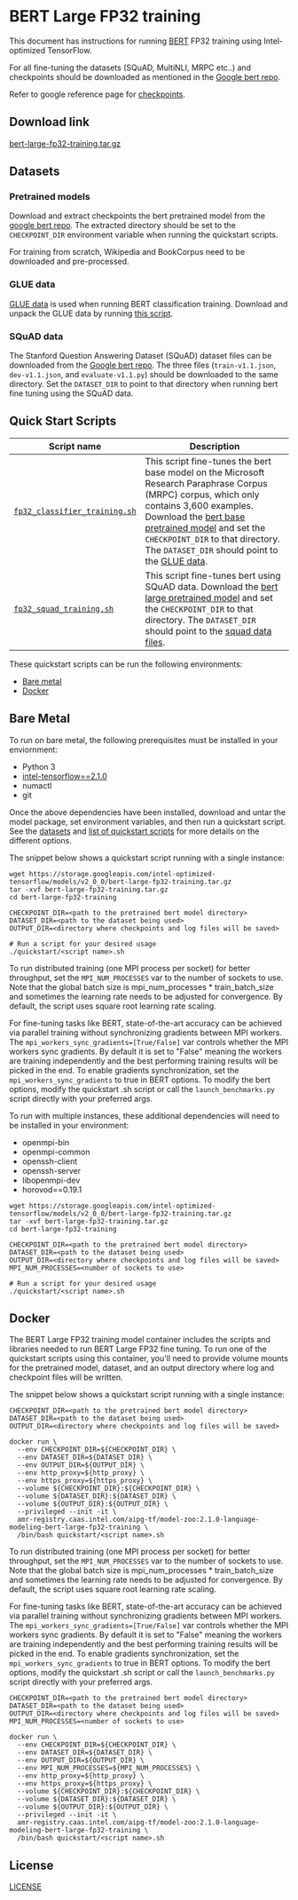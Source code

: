 <!--- 0. Title -->
# BERT Large FP32 training

<!-- 10. Description -->

This document has instructions for running
[BERT](https://github.com/google-research/bert#what-is-bert) FP32 training
using Intel-optimized TensorFlow.

For all fine-tuning the datasets (SQuAD, MultiNLI, MRPC etc..) and checkpoints
should be downloaded as mentioned in the [Google bert repo](https://github.com/google-research/bert).

Refer to google reference page for [checkpoints](https://github.com/google-research/bert#pre-trained-models).

<!--- 20. Download link -->
## Download link

[bert-large-fp32-training.tar.gz](https://storage.googleapis.com/intel-optimized-tensorflow/models/v2_0_0/bert-large-fp32-training.tar.gz)

<!--- 30. Datasets -->
## Datasets

### Pretrained models

Download and extract checkpoints the bert pretrained model from the
[google bert repo](https://github.com/google-research/bert#pre-trained-models).
The extracted directory should be set to the `CHECKPOINT_DIR` environment
variable when running the quickstart scripts.

For training from scratch, Wikipedia and BookCorpus need to be downloaded
and pre-processed.

### GLUE data

[GLUE data](https://gluebenchmark.com/tasks) is used when running BERT
classification training. Download and unpack the GLUE data by running
[this script](https://gist.github.com/W4ngatang/60c2bdb54d156a41194446737ce03e2e).

### SQuAD data

The Stanford Question Answering Dataset (SQuAD) dataset files can be downloaded
from the [Google bert repo](https://github.com/google-research/bert#squad-11).
The three files (`train-v1.1.json`, `dev-v1.1.json`, and `evaluate-v1.1.py`)
should be downloaded to the same directory. Set the `DATASET_DIR` to point to
that directory when running bert fine tuning using the SQuAD data.

<!--- 40. Quick Start Scripts -->
## Quick Start Scripts

| Script name | Description |
|-------------|-------------|
| [`fp32_classifier_training.sh`](fp32_classifier_training.sh) | This script fine-tunes the bert base model on the Microsoft Research Paraphrase Corpus (MRPC) corpus, which only contains 3,600 examples. Download the [bert base pretrained model](https://github.com/google-research/bert#pre-trained-models) and set the `CHECKPOINT_DIR` to that directory. The `DATASET_DIR` should point to the [GLUE data](#glue-data). |
| [`fp32_squad_training.sh`](fp32_squad_training.sh) | This script fine-tunes bert using SQuAD data. Download the [bert large pretrained model](https://github.com/google-research/bert#pre-trained-models) and set the `CHECKPOINT_DIR` to that directory. The `DATASET_DIR` should point to the [squad data files](#squad-data). |

These quickstart scripts can be run the following environments:
* [Bare metal](#bare-metal)
* [Docker](#docker)


<!--- 50. Bare Metal -->
## Bare Metal

To run on bare metal, the following prerequisites must be installed in your enviornment:
* Python 3
* [intel-tensorflow==2.1.0](https://pypi.org/project/intel-tensorflow/)
* numactl
* git

Once the above dependencies have been installed, download and untar the model
package, set environment variables, and then run a quickstart script. See the
[datasets](#datasets) and [list of quickstart scripts](#quick-start-scripts) for more
details on the different options.

The snippet below shows a quickstart script running with a single instance:
```
wget https://storage.googleapis.com/intel-optimized-tensorflow/models/v2_0_0/bert-large-fp32-training.tar.gz
tar -xvf bert-large-fp32-training.tar.gz
cd bert-large-fp32-training

CHECKPOINT_DIR=<path to the pretrained bert model directory>
DATASET_DIR=<path to the dataset being used>
OUTPUT_DIR=<directory where checkpoints and log files will be saved>

# Run a script for your desired usage
./quickstart/<script name>.sh
```

To run distributed training (one MPI process per socket) for better throughput,
set the `MPI_NUM_PROCESSES` var to the number of sockets to use. Note that the
global batch size is mpi_num_processes * train_batch_size and sometimes the learning
rate needs to be adjusted for convergence. By default, the script uses square root
learning rate scaling.

For fine-tuning tasks like BERT, state-of-the-art accuracy can be achieved via
parallel training without synchronizing gradients between MPI workers. The
`mpi_workers_sync_gradients=[True/False]` var controls whether the MPI
workers sync gradients. By default it is set to "False" meaning the workers
are training independently and the best performing training results will be
picked in the end. To enable gradients synchronization, set the
`mpi_workers_sync_gradients` to true in BERT options. To modify the bert
options, modify the quickstart .sh script or call the `launch_benchmarks.py`
script directly with your preferred args.

To run with multiple instances, these additional dependencies will need to be
installed in your environment:
* openmpi-bin
* openmpi-common
* openssh-client
* openssh-server
* libopenmpi-dev
* horovod==0.19.1

```
wget https://storage.googleapis.com/intel-optimized-tensorflow/models/v2_0_0/bert-large-fp32-training.tar.gz
tar -xvf bert-large-fp32-training.tar.gz
cd bert-large-fp32-training

CHECKPOINT_DIR=<path to the pretrained bert model directory>
DATASET_DIR=<path to the dataset being used>
OUTPUT_DIR=<directory where checkpoints and log files will be saved>
MPI_NUM_PROCESSES=<number of sockets to use>

# Run a script for your desired usage
./quickstart/<script name>.sh
```


<!-- 60. Docker -->
## Docker

The BERT Large FP32 training model container includes the scripts and libraries
needed to run BERT Large FP32 fine tuning. To run one of the quickstart scripts
using this container, you'll need to provide volume mounts for the pretrained model,
dataset, and an output directory where log and checkpoint files will be written.

The snippet below shows a quickstart script running with a single instance:
```
CHECKPOINT_DIR=<path to the pretrained bert model directory>
DATASET_DIR=<path to the dataset being used>
OUTPUT_DIR=<directory where checkpoints and log files will be saved>

docker run \
  --env CHECKPOINT_DIR=${CHECKPOINT_DIR} \
  --env DATASET_DIR=${DATASET_DIR} \
  --env OUTPUT_DIR=${OUTPUT_DIR} \
  --env http_proxy=${http_proxy} \
  --env https_proxy=${https_proxy} \
  --volume ${CHECKPOINT_DIR}:${CHECKPOINT_DIR} \
  --volume ${DATASET_DIR}:${DATASET_DIR} \
  --volume ${OUTPUT_DIR}:${OUTPUT_DIR} \
  --privileged --init -it \
  amr-registry.caas.intel.com/aipg-tf/model-zoo:2.1.0-language-modeling-bert-large-fp32-training \
  /bin/bash quickstart/<script name>.sh
```

To run distributed training (one MPI process per socket) for better throughput,
set the `MPI_NUM_PROCESSES` var to the number of sockets to use. Note that the
global batch size is mpi_num_processes * train_batch_size and sometimes the learning
rate needs to be adjusted for convergence. By default, the script uses square root
learning rate scaling.

For fine-tuning tasks like BERT, state-of-the-art accuracy can be achieved via
parallel training without synchronizing gradients between MPI workers. The
`mpi_workers_sync_gradients=[True/False]` var controls whether the MPI
workers sync gradients. By default it is set to "False" meaning the workers
are training independently and the best performing training results will be
picked in the end. To enable gradients synchronization, set the
`mpi_workers_sync_gradients` to true in BERT options. To modify the bert
options, modify the quickstart .sh script or call the `launch_benchmarks.py`
script directly with your preferred args.
```
CHECKPOINT_DIR=<path to the pretrained bert model directory>
DATASET_DIR=<path to the dataset being used>
OUTPUT_DIR=<directory where checkpoints and log files will be saved>
MPI_NUM_PROCESSES=<number of sockets to use>

docker run \
  --env CHECKPOINT_DIR=${CHECKPOINT_DIR} \
  --env DATASET_DIR=${DATASET_DIR} \
  --env OUTPUT_DIR=${OUTPUT_DIR} \
  --env MPI_NUM_PROCESSES=${MPI_NUM_PROCESSES} \
  --env http_proxy=${http_proxy} \
  --env https_proxy=${https_proxy} \
  --volume ${CHECKPOINT_DIR}:${CHECKPOINT_DIR} \
  --volume ${DATASET_DIR}:${DATASET_DIR} \
  --volume ${OUTPUT_DIR}:${OUTPUT_DIR} \
  --privileged --init -it \
  amr-registry.caas.intel.com/aipg-tf/model-zoo:2.1.0-language-modeling-bert-large-fp32-training \
  /bin/bash quickstart/<script name>.sh
```


<!--- 80. License -->
## License

[LICENSE](/LICENSE)

